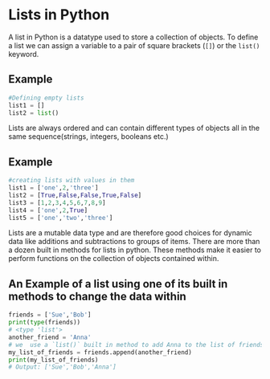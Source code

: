 <!--
---
Title:
  - "Lists in Python"
Subjects:
  - "code foundations"
  - "web development"
Tags:
  - "python"
  - "best practice"
  - "objects"
  - "arrays"
  - "data structures"
  - "data types"
  - "types"
Catalog Content:
  - "https://www.codecademy.com/learn/learn-python-3"
  - "https://www.codecademy.com/learn/learn-how-to-code"
  - "https://www.codecademy.com/catalog/language/python"
  - "https://www.codecademy.com/learn/linear-data-structures"
---
-->

# Lists in Python

A list in Python is a datatype used to store a collection of objects. To define a list we can assign a variable to a pair of square brackets (`[]`) or the `list()` keyword. 

## Example

```py
#Defining empty lists
list1 = [] 
list2 = list()
```

Lists are always ordered and can contain different types of objects all in the same sequence(strings, integers, booleans etc.) 

## Example

```py
#creating lists with values in them
list1 = ['one',2,'three']
list2 = [True,False,False,True,False]
list3 = [1,2,3,4,5,6,7,8,9]
list4 = ['one',2,True]
list5 = ['one','two','three']
```

Lists are a mutable data type and are therefore good choices for dynamic data like additions and subtractions to groups of items. There are more than a dozen built in methods for lists in python. These methods make it easier to perform functions on the collection of objects contained within. 

## An Example of a list using one of its built in methods to change the data within

```py
friends = ['Sue','Bob']
print(type(friends))
# <type 'list'>
another_friend = 'Anna'
# we  use a `list()` built in method to add Anna to the list of friends.
my_list_of_friends = friends.append(another_friend)
print(my_list_of_friends)
# Output: ['Sue','Bob','Anna']
```
